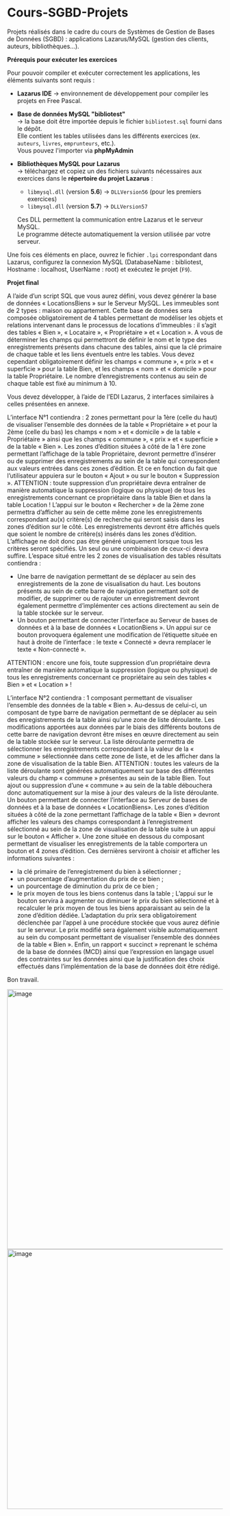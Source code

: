 # Cours-SGBD-Projets
Projets réalisés dans le cadre du cours de Systèmes de Gestion de Bases de Données (SGBD) : applications Lazarus/MySQL (gestion des clients, auteurs, bibliothèques...).

**Prérequis pour exécuter les exercices** 

Pour pouvoir compiler et exécuter correctement les applications, les éléments suivants sont requis :

- **Lazarus IDE** 
  → environnement de développement pour compiler les projets en Free Pascal.

- **Base de données MySQL "bibliotest"**  
  → la base doit être importée depuis le fichier `bibliotest.sql` fourni dans le dépôt.  
  Elle contient les tables utilisées dans les différents exercices (ex. `auteurs`, `livres`, `emprunteurs`, etc.).  
  Vous pouvez l'importer via **phpMyAdmin**

- **Bibliothèques MySQL pour Lazarus**  
  → téléchargez et copiez un des fichiers suivants nécessaires aux exercices dans le **répertoire du projet Lazarus** :
  - `libmysql.dll` (version **5.6**) → `DLLVersion56` (pour les premiers exercices)
  - `libmysql.dll` (version **5.7**) → `DLLVersion57`

  Ces DLL permettent la communication entre Lazarus et le serveur MySQL.  
  Le programme détecte automatiquement la version utilisée par votre serveur.  

Une fois ces éléments en place, ouvrez le fichier `.lpi` correspondant dans Lazarus, configurez la connexion MySQL (DatabaseName : bibliotest, Hostname : localhost, UserName : root) et exécutez le projet (`F9`).





**Projet final**

A l’aide d’un script SQL que vous aurez défini, vous devez générer la base de données « LocationsBiens » sur le Serveur MySQL.
Les immeubles sont de 2 types : maison ou appartement.
Cette base de données sera composée obligatoirement de 4 tables permettant de modéliser les objets et relations intervenant dans le processus de locations d’immeubles : il s’agit des tables « Bien », « Locataire », « Propriétaire » et  « Location ».
A vous de déterminer les champs qui permettront de définir le nom et le type des enregistrements présents dans chacune des tables, ainsi que la clé primaire de chaque table et les liens éventuels entre les tables.
Vous devez cependant obligatoirement définir les champs « commune », « prix » et « superficie » pour la table Bien, et les champs « nom » et « domicile » pour la table Propriétaire.
Le nombre d’enregistrements contenus au sein de chaque table est fixé au minimum à 10.

Vous devez développer, à l’aide de l’EDI Lazarus, 2 interfaces similaires à celles présentées en annexe.

L’interface N°1 contiendra :
2 zones permettant pour la 1ère (celle du haut) de visualiser l’ensemble des données de la table « Propriétaire » et pour la 2ème (celle du bas) les champs « nom » et « domicile » de la table « Propriétaire » ainsi que les champs  « commune », « prix » et « superficie » de la table « Bien ».
Les zones d’édition situées à côté de la 1 ère zone permettant l’affichage de la table Propriétaire, devront permettre d’insérer ou de supprimer des enregistrements au sein de la table qui correspondent aux valeurs entrées dans ces zones d’édition. Et ce en fonction du fait que l’utilisateur appuiera sur le bouton « Ajout » ou sur le bouton « Suppression ».
ATTENTION : toute suppression d’un propriétaire devra entraîner de manière automatique la suppression (logique ou physique) de tous les enregistrements concernant ce propriétaire dans la table Bien et dans la table Location !
L’appui sur le bouton « Rechercher » de la 2ème zone permettra d’afficher au sein de cette même zone les enregistrements correspondant au(x) critère(s) de recherche qui seront saisis dans les zones d’édition sur le côté.
Les enregistrements devront être affichés quels que soient le nombre de critère(s) insérés dans les zones d’édition.
L’affichage ne doit donc pas être généré uniquement lorsque tous les critères seront spécifiés. Un seul ou une combinaison de ceux-ci devra suffire.
L’espace situé entre les 2 zones de visualisation des tables résultats contiendra :
- Une barre de navigation permettant de se déplacer au sein des enregistrements de la zone de visualisation du haut.
Les boutons présents au sein de cette barre de navigation permettant soit de modifier, de supprimer ou de rajouter un enregistrement devront également permettre d’implémenter ces actions directement au sein de la table stockée sur le serveur.
- Un bouton permettant de connecter l’interface au Serveur de bases de données et à la base de données « LocationBiens ».
Un appui sur ce bouton provoquera également une modification de l’étiquette située en haut à droite de l’interface : le texte « Connecté » devra remplacer le texte « Non-connecté ».

ATTENTION : encore une fois, toute suppression d’un propriétaire devra entraîner de manière automatique la suppression (logique ou physique) de tous les enregistrements concernant ce propriétaire au sein des tables « Bien » et « Location » !

L’interface N°2 contiendra :
1 composant permettant de visualiser l’ensemble des données de la table « Bien ».
Au-dessus de celui-ci, un composant de type barre de navigation permettant de se déplacer au sein des enregistrements de la table ainsi qu’une zone de liste déroulante.
Les modifications apportées aux données par le biais des différents boutons de cette barre de navigation devront être mises en œuvre directement au sein de la table stockée sur le serveur.
La liste déroulante permettra de sélectionner les enregistrements correspondant à la valeur de la « commune » sélectionnée dans cette zone de liste, et de les afficher dans la zone de visualisation de la table Bien.
ATTENTION : toutes les valeurs de la liste déroulante sont générées automatiquement sur base des différentes valeurs du champ « commune » présentes au sein de la table Bien. Tout ajout ou suppression d’une « commune » au sein de la table débouchera donc automatiquement sur la mise à jour des valeurs de la liste déroulante.
Un bouton permettant de connecter l’interface au Serveur de bases de données et à la base de données « LocationBiens».
Les zones d’édition situées à côté de la zone permettant l’affichage de la table « Bien » devront afficher les valeurs des champs correspondant à l’enregistrement sélectionné au sein de la zone de visualisation de la table suite à un appui sur le bouton « Afficher ».
Une zone située en dessous du composant permettant de visualiser les enregistrements de la table comportera un bouton et 4 zones d’édition.
Ces dernières serviront à choisir et afficher les informations suivantes :
- la clé primaire de l’enregistrement du bien à sélectionner ;
- un pourcentage d’augmentation du prix de ce bien ;
- un pourcentage de diminution du prix de ce bien ;
- le prix moyen de tous les biens contenus dans la table ;
L’appui sur le bouton servira à augmenter ou diminuer le prix du bien sélectionné et à recalculer le prix moyen de tous les biens apparaissant au sein de la zone d’édition dédiée.
L’adaptation du prix sera obligatoirement déclenchée par l’appel à une procédure stockée que vous aurez définie sur le serveur. Le prix modifié sera également visible automatiquement au sein du composant permettant de visualiser l’ensemble des données de la table « Bien ».
Enfin, un rapport « succinct » reprenant le schéma de la base de données (MCD) ainsi que l’expression en langage usuel des contraintes sur les données ainsi que la justification des choix effectués dans l’implémentation de la base de données doit être rédigé.


Bon travail.

<img width="755" height="606" alt="image" src="https://github.com/user-attachments/assets/d140c749-6361-416a-ac2d-74fb3d99e806" />



<img width="755" height="606" alt="image" src="https://github.com/user-attachments/assets/8c4ff61a-4ef0-443b-b04a-043ba115b3e6" />



